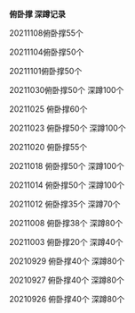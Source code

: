 **俯卧撑 深蹲记录**

20211108俯卧撑55个

20211104俯卧撑50个

20211101俯卧撑50个

20211030俯卧撑50个 深蹲100个

20211025 俯卧撑60个

20211023 俯卧撑50个 深蹲100个

20211020 俯卧撑55个

20211018 俯卧撑50个 深蹲100个

20211014 俯卧撑50个 深蹲100个

20211012 俯卧撑35个 深蹲70个

20211008 俯卧撑38个 深蹲80个

20211003 俯卧撑20个 深蹲40个

20210929 俯卧撑40个 深蹲80个

20210927 俯卧撑40个 深蹲80个

20210926 俯卧撑40个 深蹲80个

